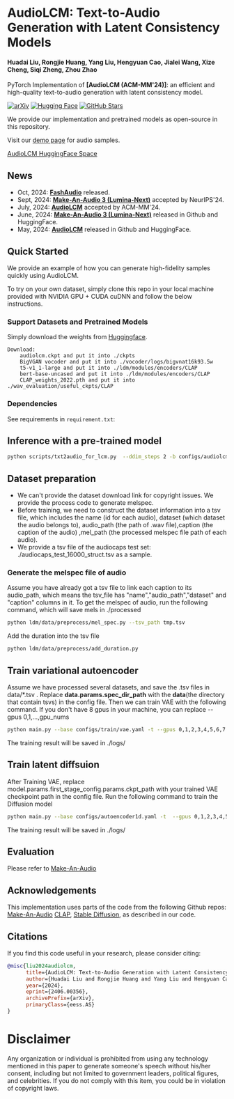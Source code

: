 # AudioLCM: Text-to-Audio Generation with Latent Consistency Models

#### Huadai Liu, Rongjie Huang, Yang Liu, Hengyuan Cao, Jialei Wang, Xize Cheng, Siqi Zheng, Zhou Zhao

PyTorch Implementation of **[AudioLCM (ACM-MM'24)]**: an efficient and high-quality text-to-audio generation with latent consistency model.

[![arXiv](https://img.shields.io/badge/arXiv-Paper-<COLOR>.svg)](https://arxiv.org/abs/2406.00356v1)
[![Hugging Face](https://img.shields.io/badge/%F0%9F%A4%97%20Hugging%20Face-blue)](https://huggingface.co/spaces/AIGC-Audio/AudioLCM)
[![GitHub Stars](https://img.shields.io/github/stars/Text-to-Audio/AudioLCM?style=social)](https://github.com/Text-to-Audio/AudioLCM)

We provide our implementation and pretrained models as open-source in this repository.

Visit our [demo page](https://audiolcm.github.io/) for audio samples.

[AudioLCM HuggingFace Space](https://huggingface.co/spaces/AIGC-Audio/AudioLCM) 

## News
- Oct, 2024: **[FashAudio](https://arxiv.org/abs/2410.12266)** released.
- Sept, 2024: **[Make-An-Audio 3 (Lumina-Next)](https://github.com/Text-to-Audio/Make-An-Audio-3)** accepted by NeurIPS'24.
- July, 2024: **[AudioLCM](https://arxiv.org/abs/2406.00356v1)** accepted by ACM-MM'24.
- June, 2024: **[Make-An-Audio 3 (Lumina-Next)](https://github.com/Text-to-Audio/Make-An-Audio-3)** released in Github and HuggingFace.
- May, 2024: **[AudioLCM](https://arxiv.org/abs/2406.00356v1)** released in Github and HuggingFace.

## Quick Started
We provide an example of how you can generate high-fidelity samples quickly using AudioLCM.

To try on your own dataset, simply clone this repo in your local machine provided with NVIDIA GPU + CUDA cuDNN and follow the below instructions.


### Support Datasets and Pretrained Models

Simply download the weights from [Huggingface](https://huggingface.co/liuhuadai/AudioLCM).
<!-- Download bert-base-uncased weights from [Hugging Face](https://huggingface.co/google-bert/bert-base-uncased). Down load t5-v1_1-large weights from [Hugging Face](https://huggingface.co/google/t5-v1_1-large). Download CLAP weights from [Hugging Face](https://huggingface.co/microsoft/msclap/blob/main/CLAP_weights_2022.pth).  -->

```
Download:
    audiolcm.ckpt and put it into ./ckpts  
    BigVGAN vocoder and put it into ./vocoder/logs/bigvnat16k93.5w  
    t5-v1_1-large and put it into ./ldm/modules/encoders/CLAP
    bert-base-uncased and put it into ./ldm/modules/encoders/CLAP
    CLAP_weights_2022.pth and put it into ./wav_evaluation/useful_ckpts/CLAP
```
<!-- The directory structure should be:
```
useful_ckpts/
├── bigvgan
│   ├── args.yml
│   └── best_netG.pt
├── CLAP
│   ├── config.yml
│   └── CLAP_weights_2022.pth
└── maa1_full.ckpt
``` -->


### Dependencies
See requirements in `requirement.txt`:

## Inference with a pre-trained model
```bash
python scripts/txt2audio_for_lcm.py  --ddim_steps 2 -b configs/audiolcm.yaml --sample_rate 16000 --vocoder-ckpt  vocoder/logs/bigvnat16k93.5w --outdir results --test-dataset audiocaps  -r ckpt/audiolcm.ckpt
```

## Dataset preparation
- We can't provide the dataset download link for copyright issues. We provide the process code to generate melspec.  
- Before training, we need to construct the dataset information into a tsv file, which includes the name (id for each audio), dataset (which dataset the audio belongs to), audio_path (the path of .wav file),caption (the caption of the audio) ,mel_path (the processed melspec file path of each audio). 
- We provide a tsv file of the audiocaps test set: ./audiocaps_test_16000_struct.tsv as a sample.
### Generate the melspec file of audio
Assume you have already got a tsv file to link each caption to its audio_path, which means the tsv_file has "name","audio_path","dataset" and "caption" columns in it.
To get the melspec of audio, run the following command, which will save mels in ./processed
```bash
python ldm/data/preprocess/mel_spec.py --tsv_path tmp.tsv
```
Add the duration into the tsv file
```bash
python ldm/data/preprocess/add_duration.py
```
## Train variational autoencoder
Assume we have processed several datasets, and save the .tsv files in data/*.tsv . Replace **data.params.spec_dir_path** with the **data**(the directory that contain tsvs) in the config file. Then we can train VAE with the following command. If you don't have 8 gpus in your machine, you can replace --gpus 0,1,...,gpu_nums
```bash
python main.py --base configs/train/vae.yaml -t --gpus 0,1,2,3,4,5,6,7
```
The training result will be saved in ./logs/
## Train latent diffsuion
After Training VAE, replace model.params.first_stage_config.params.ckpt_path with your trained VAE checkpoint path in the config file.
Run the following command to train the Diffusion model
```bash
python main.py --base configs/autoencoder1d.yaml -t  --gpus 0,1,2,3,4,5,6,7
```
The training result will be saved in ./logs/
## Evaluation
Please refer to [Make-An-Audio](https://github.com/Text-to-Audio/Make-An-Audio?tab=readme-ov-file#evaluation)

## Acknowledgements
This implementation uses parts of the code from the following Github repos:
[Make-An-Audio](https://github.com/Text-to-Audio/Make-An-Audio)
[CLAP](https://github.com/LAION-AI/CLAP),
[Stable Diffusion](https://github.com/CompVis/stable-diffusion),
as described in our code.

## Citations ##
If you find this code useful in your research, please consider citing:
```bibtex
@misc{liu2024audiolcm,
      title={AudioLCM: Text-to-Audio Generation with Latent Consistency Models}, 
      author={Huadai Liu and Rongjie Huang and Yang Liu and Hengyuan Cao and Jialei Wang and Xize Cheng and Siqi Zheng and Zhou Zhao},
      year={2024},
      eprint={2406.00356},
      archivePrefix={arXiv},
      primaryClass={eess.AS}
}
```

# Disclaimer ##
Any organization or individual is prohibited from using any technology mentioned in this paper to generate someone's speech without his/her consent, including but not limited to government leaders, political figures, and celebrities. If you do not comply with this item, you could be in violation of copyright laws.
